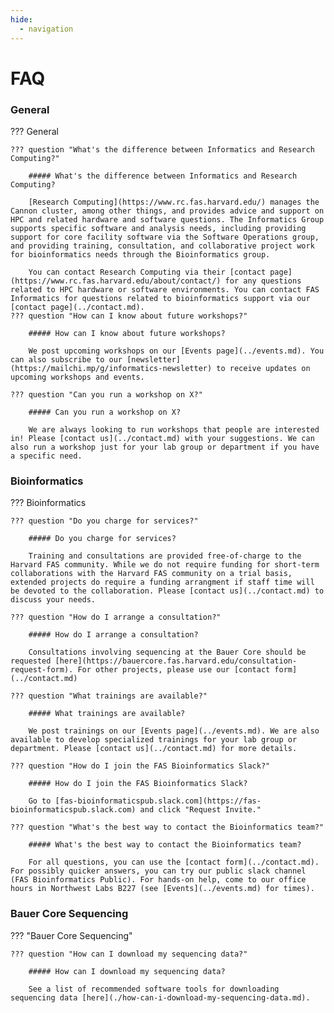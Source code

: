 ```yaml
---
hide:
  - navigation
---
```


<style>
/* FAQ styles */
    details > h5 {
        display: none;
    }
    article h3 {
        display: none;
    }
    summary {
        font-size: larger;
    }
</style>

# FAQ

### General
??? General

    ??? question "What's the difference between Informatics and Research Computing?"

        ##### What's the difference between Informatics and Research Computing?

        [Research Computing](https://www.rc.fas.harvard.edu/) manages the Cannon cluster, among other things, and provides advice and support on HPC and related hardware and software questions. The Informatics Group supports specific software and analysis needs, including providing support for core facility software via the Software Operations group, and providing training, consultation, and collaborative project work for bioinformatics needs through the Bioinformatics group. 

        You can contact Research Computing via their [contact page](https://www.rc.fas.harvard.edu/about/contact/) for any questions related to HPC hardware or software environments. You can contact FAS Informatics for questions related to bioinformatics support via our [contact page](../contact.md).
    ??? question "How can I know about future workshops?"
    
        ##### How can I know about future workshops?

        We post upcoming workshops on our [Events page](../events.md). You can also subscribe to our [newsletter](https://mailchi.mp/g/informatics-newsletter) to receive updates on upcoming workshops and events.
    
    ??? question "Can you run a workshop on X?"
    
        ##### Can you run a workshop on X?

        We are always looking to run workshops that people are interested in! Please [contact us](../contact.md) with your suggestions. We can also run a workshop just for your lab group or department if you have a specific need.
### Bioinformatics
??? Bioinformatics

    ??? question "Do you charge for services?"

        ##### Do you charge for services?

        Training and consultations are provided free-of-charge to the Harvard FAS community. While we do not require funding for short-term collaborations with the Harvard FAS community on a trial basis, extended projects do require a funding arrangment if staff time will be devoted to the collaboration. Please [contact us](../contact.md) to discuss your needs.

    ??? question "How do I arrange a consultation?"

        ##### How do I arrange a consultation?

        Consultations involving sequencing at the Bauer Core should be requested [here](https://bauercore.fas.harvard.edu/consultation-request-form). For other projects, please use our [contact form](../contact.md)

    ??? question "What trainings are available?"

        ##### What trainings are available?

        We post trainings on our [Events page](../events.md). We are also available to develop specialized trainings for your lab group or department. Please [contact us](../contact.md) for more details. 

    ??? question "How do I join the FAS Bioinformatics Slack?"

        ##### How do I join the FAS Bioinformatics Slack?

        Go to [fas-bioinformaticspub.slack.com](https://fas-bioinformaticspub.slack.com) and click "Request Invite."

    ??? question "What's the best way to contact the Bioinformatics team?"

        ##### What's the best way to contact the Bioinformatics team?

        For all questions, you can use the [contact form](../contact.md). For possibly quicker answers, you can try our public slack channel (FAS Bioinformatics Public). For hands-on help, come to our office hours in Northwest Labs B227 (see [Events](../events.md) for times).

### Bauer Core Sequencing
??? "Bauer Core Sequencing"

    ??? question "How can I download my sequencing data?"

        ##### How can I download my sequencing data?

        See a list of recommended software tools for downloading sequencing data [here](./how-can-i-download-my-sequencing-data.md).

